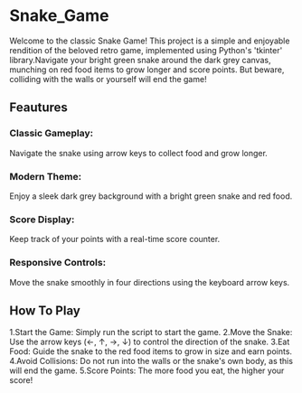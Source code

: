 # Snake_Game
Welcome to the classic Snake Game! This project is a simple and enjoyable rendition of the beloved retro game, implemented using Python's 'tkinter' library.Navigate your bright green snake around the dark grey canvas, munching on red food items to grow longer and score points. But beware, colliding with the walls or yourself will end the game!

## Feautures
### Classic Gameplay:
Navigate the snake using arrow keys to collect food and grow longer.
### Modern Theme:
Enjoy a sleek dark grey background with a bright green snake and red food.
### Score Display: 
Keep track of your points with a real-time score counter.
### Responsive Controls:
Move the snake smoothly in four directions using the keyboard arrow keys.

## How To Play
1.Start the Game: Simply run the script to start the game.
2.Move the Snake: Use the arrow keys (←, ↑, →, ↓) to control the direction of the snake.
3.Eat Food: Guide the snake to the red food items to grow in size and earn points.
4.Avoid Collisions: Do not run into the walls or the snake's own body, as this will end the game.
5.Score Points: The more food you eat, the higher your score!
